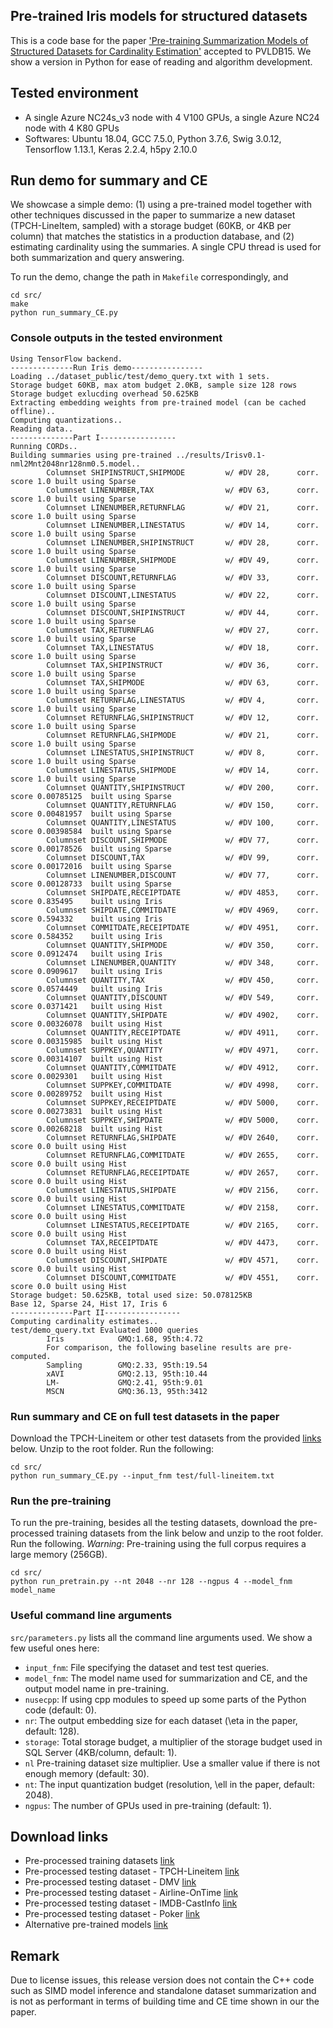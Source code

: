 ## Pre-trained Iris models for structured datasets
This is a code base for the paper ['Pre-training Summarization Models of Structured Datasets for Cardinality Estimation'](http://yao.lu/iris.pdf) accepted to PVLDB15.  We show a version in Python for ease of reading and algorithm development.

## Tested environment
- A single Azure NC24s_v3 node with 4 V100 GPUs, a single Azure NC24 node with 4 K80 GPUs
- Softwares: Ubuntu 18.04, GCC 7.5.0, Python 3.7.6, Swig 3.0.12, Tensorflow 1.13.1, Keras 2.2.4, h5py 2.10.0

## Run demo for summary and CE
We showcase a simple demo: (1) using a pre-trained model together with other techniques discussed in the paper to summarize a new dataset (TPCH-LineItem, sampled) with a storage budget (60KB, or 4KB per column) that matches the statistics in a production database, and (2) estimating cardinality using the summaries. A single CPU thread is used for both summarization and query answering.

To run the demo, change the path in `Makefile` correspondingly, and
```
cd src/
make
python run_summary_CE.py
```

### Console outputs in the tested environment
```
Using TensorFlow backend.
--------------Run Iris demo----------------
Loading ../dataset_public/test/demo_query.txt with 1 sets.
Storage budget 60KB, max atom budget 2.0KB, sample size 128 rows
Storage budget exlucding overhead 50.625KB
Extracting embedding weights from pre-trained model (can be cached offline)..
Computing quantizations..
Reading data..
--------------Part I-----------------
Running CORDs..
Building summaries using pre-trained ../results/Irisv0.1-nml2Mnt2048nr128nm0.5.model..
        Columnset SHIPINSTRUCT,SHIPMODE         w/ #DV 28,      corr. score 1.0 built using Sparse
        Columnset LINENUMBER,TAX                w/ #DV 63,      corr. score 1.0 built using Sparse
        Columnset LINENUMBER,RETURNFLAG         w/ #DV 21,      corr. score 1.0 built using Sparse
        Columnset LINENUMBER,LINESTATUS         w/ #DV 14,      corr. score 1.0 built using Sparse
        Columnset LINENUMBER,SHIPINSTRUCT       w/ #DV 28,      corr. score 1.0 built using Sparse
        Columnset LINENUMBER,SHIPMODE           w/ #DV 49,      corr. score 1.0 built using Sparse
        Columnset DISCOUNT,RETURNFLAG           w/ #DV 33,      corr. score 1.0 built using Sparse
        Columnset DISCOUNT,LINESTATUS           w/ #DV 22,      corr. score 1.0 built using Sparse
        Columnset DISCOUNT,SHIPINSTRUCT         w/ #DV 44,      corr. score 1.0 built using Sparse
        Columnset TAX,RETURNFLAG                w/ #DV 27,      corr. score 1.0 built using Sparse
        Columnset TAX,LINESTATUS                w/ #DV 18,      corr. score 1.0 built using Sparse
        Columnset TAX,SHIPINSTRUCT              w/ #DV 36,      corr. score 1.0 built using Sparse
        Columnset TAX,SHIPMODE                  w/ #DV 63,      corr. score 1.0 built using Sparse
        Columnset RETURNFLAG,LINESTATUS         w/ #DV 4,       corr. score 1.0 built using Sparse
        Columnset RETURNFLAG,SHIPINSTRUCT       w/ #DV 12,      corr. score 1.0 built using Sparse
        Columnset RETURNFLAG,SHIPMODE           w/ #DV 21,      corr. score 1.0 built using Sparse
        Columnset LINESTATUS,SHIPINSTRUCT       w/ #DV 8,       corr. score 1.0 built using Sparse
        Columnset LINESTATUS,SHIPMODE           w/ #DV 14,      corr. score 1.0 built using Sparse
        Columnset QUANTITY,SHIPINSTRUCT         w/ #DV 200,     corr. score 0.00785125  built using Sparse
        Columnset QUANTITY,RETURNFLAG           w/ #DV 150,     corr. score 0.00481957  built using Sparse
        Columnset QUANTITY,LINESTATUS           w/ #DV 100,     corr. score 0.00398584  built using Sparse
        Columnset DISCOUNT,SHIPMODE             w/ #DV 77,      corr. score 0.00178526  built using Sparse
        Columnset DISCOUNT,TAX                  w/ #DV 99,      corr. score 0.00172016  built using Sparse
        Columnset LINENUMBER,DISCOUNT           w/ #DV 77,      corr. score 0.00128733  built using Sparse
        Columnset SHIPDATE,RECEIPTDATE          w/ #DV 4853,    corr. score 0.835495    built using Iris
        Columnset SHIPDATE,COMMITDATE           w/ #DV 4969,    corr. score 0.594332    built using Iris
        Columnset COMMITDATE,RECEIPTDATE        w/ #DV 4951,    corr. score 0.584352    built using Iris
        Columnset QUANTITY,SHIPMODE             w/ #DV 350,     corr. score 0.0912474   built using Iris
        Columnset LINENUMBER,QUANTITY           w/ #DV 348,     corr. score 0.0909617   built using Iris
        Columnset QUANTITY,TAX                  w/ #DV 450,     corr. score 0.0574449   built using Iris
        Columnset QUANTITY,DISCOUNT             w/ #DV 549,     corr. score 0.0371421   built using Hist
        Columnset QUANTITY,SHIPDATE             w/ #DV 4902,    corr. score 0.00326078  built using Hist
        Columnset QUANTITY,RECEIPTDATE          w/ #DV 4911,    corr. score 0.00315985  built using Hist
        Columnset SUPPKEY,QUANTITY              w/ #DV 4971,    corr. score 0.00314107  built using Hist
        Columnset QUANTITY,COMMITDATE           w/ #DV 4912,    corr. score 0.0029301   built using Hist
        Columnset SUPPKEY,COMMITDATE            w/ #DV 4998,    corr. score 0.00289752  built using Hist
        Columnset SUPPKEY,RECEIPTDATE           w/ #DV 5000,    corr. score 0.00273831  built using Hist
        Columnset SUPPKEY,SHIPDATE              w/ #DV 5000,    corr. score 0.00268218  built using Hist
        Columnset RETURNFLAG,SHIPDATE           w/ #DV 2640,    corr. score 0.0 built using Hist
        Columnset RETURNFLAG,COMMITDATE         w/ #DV 2655,    corr. score 0.0 built using Hist
        Columnset RETURNFLAG,RECEIPTDATE        w/ #DV 2657,    corr. score 0.0 built using Hist
        Columnset LINESTATUS,SHIPDATE           w/ #DV 2156,    corr. score 0.0 built using Hist
        Columnset LINESTATUS,COMMITDATE         w/ #DV 2158,    corr. score 0.0 built using Hist
        Columnset LINESTATUS,RECEIPTDATE        w/ #DV 2165,    corr. score 0.0 built using Hist
        Columnset TAX,RECEIPTDATE               w/ #DV 4473,    corr. score 0.0 built using Hist
        Columnset DISCOUNT,SHIPDATE             w/ #DV 4571,    corr. score 0.0 built using Hist
        Columnset DISCOUNT,COMMITDATE           w/ #DV 4551,    corr. score 0.0 built using Hist
Storage budget: 50.625KB, total used size: 50.078125KB
Base 12, Sparse 24, Hist 17, Iris 6
--------------Part II-----------------
Computing cardinality estimates..
test/demo_query.txt Evaluated 1000 queries
        Iris            GMQ:1.68, 95th:4.72
        For comparison, the following baseline results are pre-computed.
        Sampling        GMQ:2.33, 95th:19.54
        xAVI            GMQ:2.13, 95th:10.44
        LM-             GMQ:2.41, 95th:9.01
        MSCN            GMQ:36.13, 95th:3412
```
### Run summary and CE on full test datasets in the paper
Download the TPCH-Lineitem or other test datasets from the provided [links](#download-links) below. Unzip to the root folder. Run the following:
```
cd src/
python run_summary_CE.py --input_fnm test/full-lineitem.txt 
```
### Run the pre-training
To run the pre-training, besides all the testing datasets, download the pre-processed training datasets from the link below and unzip to the root folder. Run the following. *Warning*: Pre-training using the full corpus requires a large memory (256GB).
```
cd src/
python run_pretrain.py --nt 2048 --nr 128 --ngpus 4 --model_fnm model_name
```

### Useful command line arguments
`src/parameters.py` lists all the command line arguments used. We show a few useful ones here:
- `input_fnm`: File specifying the dataset and test test queries. 
- `model_fnm`: The model name used for summarization and CE, and the output model name in pre-training.
- `nusecpp`: If using cpp modules to speed up some parts of the Python code (default: 0).
- `nr`: The output embedding size for each dataset (\eta in the paper, default: 128). 
- `storage`: Total storage budget, a multiplier of the storage budget used in SQL Server (4KB/column, default: 1). 
- `nl` Pre-training dataset size multiplier. Use a smaller value if there is not enough memory (default: 30).
- `nt`: The input quantization budget (resolution, \ell in the paper, default: 2048).
- `ngpus`: The number of GPUs used in pre-training (default: 1).
## Download links
- Pre-processed training datasets [link](https://drive.google.com/file/d/1gTrg0nyW6IWgsQiemo8Y661CdhJQh5qu/view?usp=sharing)
- Pre-processed testing dataset - TPCH-Lineitem [link](https://drive.google.com/file/d/1gaDGC1R7qDI3IsA98E9c7ApBGroHqZRW/view?usp=sharing)
- Pre-processed testing dataset - DMV [link](https://drive.google.com/file/d/1gZvb05XNI8tRePuBJHmoXlJ17bCYuhos/view?usp=sharing)
- Pre-processed testing dataset - Airline-OnTime [link](https://drive.google.com/file/d/1gU9hOcdOCNIuVi0iijfiBDRfrAN_eeY5/view?usp=sharing)
- Pre-processed testing dataset - IMDB-CastInfo [link](https://drive.google.com/file/d/1gXWE44wB1q3EwWFVs8Pg-ni2VCq_DlK6/view?usp=sharing)
- Pre-processed testing dataset - Poker [link](https://drive.google.com/file/d/1gZro6zs4NCzdYuwCJXSH2hS6n9KGksUv/view?usp=sharing)
- Alternative pre-trained models [link](https://drive.google.com/file/d/1gYulfoQrMMXBt5OAX3hPev8hQWDqteZe/view?usp=sharing)
## Remark
Due to license issues, this release version does not contain the C++ code such as SIMD model inference and standalone dataset summarization and is not as performant in terms of building time and CE time shown in our the paper.

